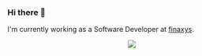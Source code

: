 ### Hi there 👋

I'm currently working as a Software Developer at [finaxys](https://finaxys.com/).  

<div style="text-align:center"><img src="https://github-readme-stats.vercel.app/api?username=ghazibendahmane&theme=graywhite&show_icons=true/" /></div>
